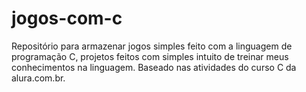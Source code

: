 # jogos-com-c
Repositório para armazenar jogos simples feito com a linguagem de programação C, projetos feitos com simples intuito de treinar meus conhecimentos na linguagem. Baseado nas atividades do curso C da alura.com.br.
